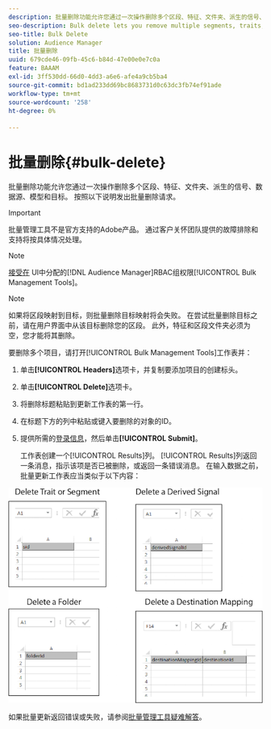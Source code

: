 ```yaml
---
description: 批量删除功能允许您通过一次操作删除多个区段、特征、文件夹、派生的信号、数据源、模型和目标。 按照以下说明发出批量删除请求。
seo-description: Bulk delete lets you remove multiple segments, traits, folders, derived signals, data sources, models, and destinations with a single operation. Follow these instructions to make a bulk delete request.
seo-title: Bulk Delete
solution: Audience Manager
title: 批量删除
uuid: 679cde46-09fb-45c6-b84d-47e00e0e7c0a
feature: BAAAM
exl-id: 3ff530dd-66d0-4dd3-a6e6-afe4a9cb5ba4
source-git-commit: bd1ad233dd69bc8683731d0c63dc3fb74ef91ade
workflow-type: tm+mt
source-wordcount: '258'
ht-degree: 0%

---
```


# 批量删除{#bulk-delete}

批量删除功能允许您通过一次操作删除多个区段、特征、文件夹、派生的信号、数据源、模型和目标。 按照以下说明发出批量删除请求。

>[!IMPORTANT]
>
>批量管理工具不是官方支持的Adobe产品。 通过客户关怀团队提供的故障排除和支持将按具体情况处理。

<!-- 

<p>t_bulk_delete.xml </p>

 -->

>[!NOTE]
>
>[接受在](../../features/administration/administration-overview.md) UI中分配的[!DNL Audience Manager]RBAC组权限[!UICONTROL Bulk Management Tools]。

>[!NOTE]
>
>如果将区段映射到目标，则批量删除目标映射将会失败。 在尝试批量删除目标之前，请在用户界面中从该目标删除您的区段。 此外，特征和区段文件夹必须为空，您才能将其删除。

要删除多个项目，请打开[!UICONTROL Bulk Management Tools]工作表并：

1. 单击&#x200B;**[!UICONTROL Headers]**&#x200B;选项卡，并复制要添加项目的创建标头。
2. 单击&#x200B;**[!UICONTROL Delete]**&#x200B;选项卡。
3. 将删除标题粘贴到更新工作表的第一行。
4. 在标题下方的列中粘贴或键入要删除的对象的ID。
5. 提供所需的[登录信息](../../reference/bulk-management-tools/bulk-management-intro.md#auth-reqs)，然后单击&#x200B;**[!UICONTROL Submit]**。

   工作表创建一个[!UICONTROL Results]列。 [!UICONTROL Results]列返回一条消息，指示该项是否已被删除，或返回一条错误消息。
在输入数据之前，批量更新工作表应当类似于以下内容：

![](assets/delete.png)

如果批量更新返回错误或失败，请参阅[批量管理工具疑难解答](../../reference/bulk-management-tools/bulk-troubleshooting.md)。
